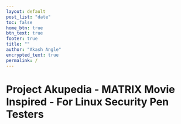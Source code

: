 ```yaml
---
layout: default
post_list: "date"
toc: false
home_btn: true
btn_text: true
footer: true
title: ""
author: "Akash Angle"
encrypted_text: true
permalink: /
---
```


# Project Akupedia - MATRIX Movie Inspired - For Linux Security Pen Testers




